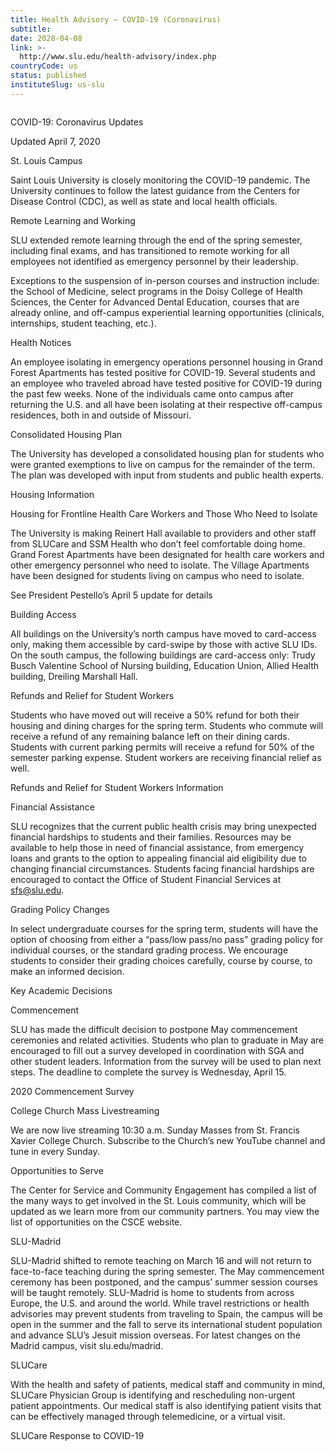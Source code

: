 ```yaml
---
title: Health Advisory – COVID-19 (Coronavirus)
subtitle: 
date: 2020-04-08
link: >-
  http://www.slu.edu/health-advisory/index.php
countryCode: us
status: published
instituteSlug: us-slu
---
```

![]()

COVID-19: Coronavirus Updates

Updated April 7, 2020

St. Louis Campus

Saint Louis University is closely monitoring the COVID-19 pandemic. The University continues to follow the latest guidance from the Centers for Disease Control (CDC), as well as state and local health officials.

Remote Learning and Working

SLU extended remote learning through the end of the spring semester, including final exams, and has transitioned to remote working for all employees not identified as emergency personnel by their leadership.

Exceptions to the suspension of in-person courses and instruction include: the School of Medicine, select programs in the Doisy College of Health Sciences, the Center for Advanced Dental Education, courses that are already online, and off-campus experiential learning opportunities (clinicals, internships, student teaching, etc.).

Health Notices

An employee isolating in emergency operations personnel housing in Grand Forest Apartments has tested positive for COVID-19. Several students and an employee who traveled abroad have tested positive for COVID-19 during the past few weeks. None of the individuals came onto campus after returning the U.S. and all have been isolating at their respective off-campus residences, both in and outside of Missouri.

Consolidated Housing Plan

The University has developed a consolidated housing plan for students who were granted exemptions to live on campus for the remainder of the term. The plan was developed with input from students and public health experts.

Housing Information

Housing for Frontline Health Care Workers and Those Who Need to Isolate

The University is making Reinert Hall available to providers and other staff from SLUCare and SSM Health who don’t feel comfortable doing home. Grand Forest Apartments have been designated for health care workers and other emergency personnel who need to isolate. The Village Apartments have been designed for students living on campus who need to isolate.

See President Pestello’s April 5 update for details

Building Access

All buildings on the University’s north campus have moved to card-access only, making them accessible by card-swipe by those with active SLU IDs. On the south campus, the following buildings are card-access only: Trudy Busch Valentine School of Nursing building, Education Union, Allied Health building, Dreiling Marshall Hall.

Refunds and Relief for Student Workers

Students who have moved out will receive a 50% refund for both their housing and dining charges for the spring term. Students who commute will receive a refund of any remaining balance left on their dining cards. Students with current parking permits will receive a refund for 50% of the semester parking expense. Student workers are receiving financial relief as well.

Refunds and Relief for Student Workers Information

Financial Assistance

SLU recognizes that the current public health crisis may bring unexpected financial hardships to students and their families. Resources may be available to help those in need of financial assistance, from emergency loans and grants to the option to appealing financial aid eligibility due to changing financial circumstances. Students facing financial hardships are encouraged to contact the Office of Student Financial Services at sfs@slu.edu.

Grading Policy Changes

In select undergraduate courses for the spring term, students will have the option of choosing from either a “pass/low pass/no pass” grading policy for individual courses, or the standard grading process. We encourage students to consider their grading choices carefully, course by course, to make an informed decision.

Key Academic Decisions

Commencement

SLU has made the difficult decision to postpone May commencement ceremonies and related activities. Students who plan to graduate in May are encouraged to fill out a survey developed in coordination with SGA and other student leaders. Information from the survey will be used to plan next steps. The deadline to complete the survey is Wednesday, April 15.

2020 Commencement Survey

College Church Mass Livestreaming

We are now live streaming 10:30 a.m. Sunday Masses from St. Francis Xavier College Church. Subscribe to the Church’s new YouTube channel and tune in every Sunday.

Opportunities to Serve

The Center for Service and Community Engagement has compiled a list of the many ways to get involved in the St. Louis community, which will be updated as we learn more from our community partners. You may view the list of opportunities on the CSCE website.

SLU-Madrid

SLU-Madrid shifted to remote teaching on March 16 and will not return to face-to-face teaching during the spring semester. The May commencement ceremony has been postponed, and the campus’ summer session courses will be taught remotely. SLU-Madrid is home to students from across Europe, the U.S. and around the world. While travel restrictions or health advisories may prevent students from traveling to Spain, the campus will be open in the summer and the fall to serve its international student population and advance SLU’s Jesuit mission overseas. For latest changes on the Madrid campus, visit slu.edu/madrid.

SLUCare

With the health and safety of patients, medical staff and community in mind, SLUCare Physician Group is identifying and rescheduling non-urgent patient appointments. Our medical staff is also identifying patient visits that can be effectively managed through telemedicine, or a virtual visit.

SLUCare Response to COVID-19